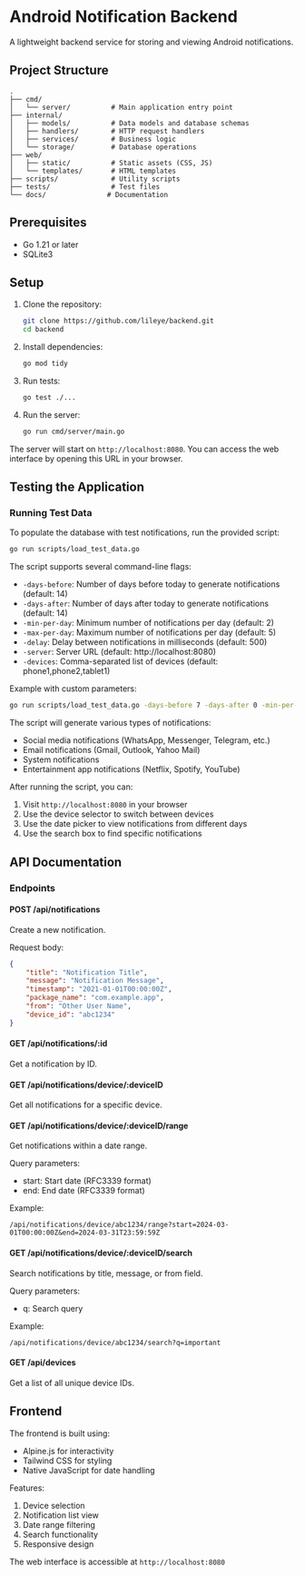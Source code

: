 # Android Notification Backend

A lightweight backend service for storing and viewing Android notifications.

## Project Structure

```
.
├── cmd/
│   └── server/          # Main application entry point
├── internal/
│   ├── models/          # Data models and database schemas
│   ├── handlers/        # HTTP request handlers
│   ├── services/        # Business logic
│   └── storage/         # Database operations
├── web/
│   ├── static/          # Static assets (CSS, JS)
│   └── templates/       # HTML templates
├── scripts/             # Utility scripts
├── tests/               # Test files
└── docs/               # Documentation
```

## Prerequisites

- Go 1.21 or later
- SQLite3

## Setup

1. Clone the repository:
   ```bash
   git clone https://github.com/lileye/backend.git
   cd backend
   ```

2. Install dependencies:
   ```bash
   go mod tidy
   ```

3. Run tests:
   ```bash
   go test ./...
   ```

4. Run the server:
   ```bash
   go run cmd/server/main.go
   ```

The server will start on `http://localhost:8080`. You can access the web interface by opening this URL in your browser.

## Testing the Application

### Running Test Data

To populate the database with test notifications, run the provided script:

```bash
go run scripts/load_test_data.go
```

The script supports several command-line flags:
- `-days-before`: Number of days before today to generate notifications (default: 14)
- `-days-after`: Number of days after today to generate notifications (default: 14)
- `-min-per-day`: Minimum number of notifications per day (default: 2)
- `-max-per-day`: Maximum number of notifications per day (default: 5)
- `-delay`: Delay between notifications in milliseconds (default: 500)
- `-server`: Server URL (default: http://localhost:8080)
- `-devices`: Comma-separated list of devices (default: phone1,phone2,tablet1)

Example with custom parameters:
```bash
go run scripts/load_test_data.go -days-before 7 -days-after 0 -min-per-day 5 -max-per-day 10 -devices "pixel7,ipad"
```

The script will generate various types of notifications:
- Social media notifications (WhatsApp, Messenger, Telegram, etc.)
- Email notifications (Gmail, Outlook, Yahoo Mail)
- System notifications
- Entertainment app notifications (Netflix, Spotify, YouTube)

After running the script, you can:
1. Visit `http://localhost:8080` in your browser
2. Use the device selector to switch between devices
3. Use the date picker to view notifications from different days
4. Use the search box to find specific notifications

## API Documentation

### Endpoints

#### POST /api/notifications
Create a new notification.

Request body:
```json
{
    "title": "Notification Title",
    "message": "Notification Message",
    "timestamp": "2021-01-01T00:00:00Z",
    "package_name": "com.example.app",
    "from": "Other User Name",
    "device_id": "abc1234"
}
```

#### GET /api/notifications/:id
Get a notification by ID.

#### GET /api/notifications/device/:deviceID
Get all notifications for a specific device.

#### GET /api/notifications/device/:deviceID/range
Get notifications within a date range.

Query parameters:
- start: Start date (RFC3339 format)
- end: End date (RFC3339 format)

Example:
```
/api/notifications/device/abc1234/range?start=2024-03-01T00:00:00Z&end=2024-03-31T23:59:59Z
```

#### GET /api/notifications/device/:deviceID/search
Search notifications by title, message, or from field.

Query parameters:
- q: Search query

Example:
```
/api/notifications/device/abc1234/search?q=important
```

#### GET /api/devices
Get a list of all unique device IDs.

## Frontend

The frontend is built using:
- Alpine.js for interactivity
- Tailwind CSS for styling
- Native JavaScript for date handling

Features:
1. Device selection
2. Notification list view
3. Date range filtering
4. Search functionality
5. Responsive design

The web interface is accessible at `http://localhost:8080` 